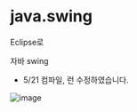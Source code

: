 # java.swing

Eclipse로 

자바 swing

* 5/21 컴파일, 런 수정하였습니다.

![image](https://user-images.githubusercontent.com/78298771/119079378-f535b180-ba32-11eb-87f2-2b6e2de25b56.png)

